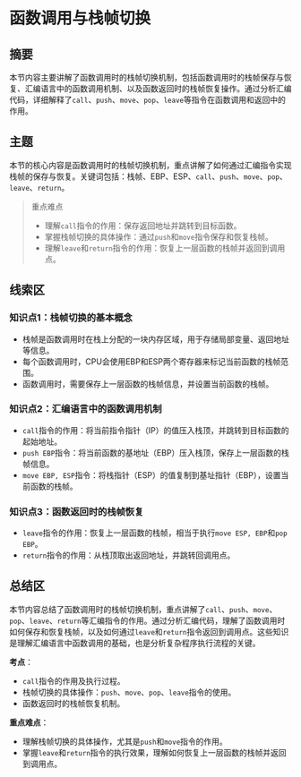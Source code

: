 # 函数调用与栈帧切换

## 摘要

本节内容主要讲解了函数调用时的栈帧切换机制，包括函数调用时的栈帧保存与恢复、汇编语言中的函数调用机制、以及函数返回时的栈帧恢复操作。通过分析汇编代码，详细解释了`call`、`push`、`move`、`pop`、`leave`等指令在函数调用和返回中的作用。

## 主题

本节的核心内容是函数调用时的栈帧切换机制，重点讲解了如何通过汇编指令实现栈帧的保存与恢复。关键词包括：栈帧、EBP、ESP、`call`、`push`、`move`、`pop`、`leave`、`return`。

> 重点难点
>
> - 理解`call`指令的作用：保存返回地址并跳转到目标函数。
> - 掌握栈帧切换的具体操作：通过`push`和`move`指令保存和恢复栈帧。
> - 理解`leave`和`return`指令的作用：恢复上一层函数的栈帧并返回到调用点。

## 线索区

### 知识点1：栈帧切换的基本概念
- 栈帧是函数调用时在栈上分配的一块内存区域，用于存储局部变量、返回地址等信息。
- 每个函数调用时，CPU会使用EBP和ESP两个寄存器来标记当前函数的栈帧范围。
- 函数调用时，需要保存上一层函数的栈帧信息，并设置当前函数的栈帧。

### 知识点2：汇编语言中的函数调用机制
- `call`指令的作用：将当前指令指针（IP）的值压入栈顶，并跳转到目标函数的起始地址。
- `push EBP`指令：将当前函数的基地址（EBP）压入栈顶，保存上一层函数的栈帧信息。
- `move EBP, ESP`指令：将栈指针（ESP）的值复制到基址指针（EBP），设置当前函数的栈帧。

### 知识点3：函数返回时的栈帧恢复
- `leave`指令的作用：恢复上一层函数的栈帧，相当于执行`move ESP, EBP`和`pop EBP`。
- `return`指令的作用：从栈顶取出返回地址，并跳转回调用点。

## 总结区

本节内容总结了函数调用时的栈帧切换机制，重点讲解了`call`、`push`、`move`、`pop`、`leave`、`return`等汇编指令的作用。通过分析汇编代码，理解了函数调用时如何保存和恢复栈帧，以及如何通过`leave`和`return`指令返回到调用点。这些知识是理解汇编语言中函数调用的基础，也是分析复杂程序执行流程的关键。

**考点**：
- `call`指令的作用及执行过程。
- 栈帧切换的具体操作：`push`、`move`、`pop`、`leave`指令的使用。
- 函数返回时的栈帧恢复机制。

**重点难点**：
- 理解栈帧切换的具体操作，尤其是`push`和`move`指令的作用。
- 掌握`leave`和`return`指令的执行效果，理解如何恢复上一层函数的栈帧并返回到调用点。